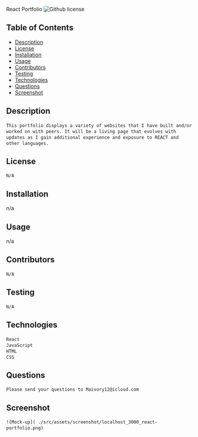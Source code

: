 React Portfolio
  ![Github license](https://img.shields.io/badge/license-NONE-blue.svg)
  ## Table of Contents
  * [Description](#description)
  * [License](#license)
  * [Installation](#installation)
  * [Usage](#usage)
  * [Contributors](#contributors)
  * [Testing](#testing)
  * [Technologies](#technologies)
  * [Questions](#questions)
  * [Screenshot](#screenshot)

  ## Description
    This portfolio displays a variety of websites that I have built and/or worked on with peers. It will be a living page that evolves with updates as I gain additional experience and exposure to REACT and other languages.

  ## License 
    N/A

  ## Installation
   n/a

  ## Usage
   n/a
    
  ## Contributors
    N/A

  ## Testing
    N/A

  ## Technologies
    React
    JavaScript
    HTML
    CSS
    

  ## Questions
    Please send your questions to Maivory12@icloud.com 

  ## Screenshot

    ![Mock-up]( ./src/assets/screenshot/localhost_3000_react-portfolio.png)